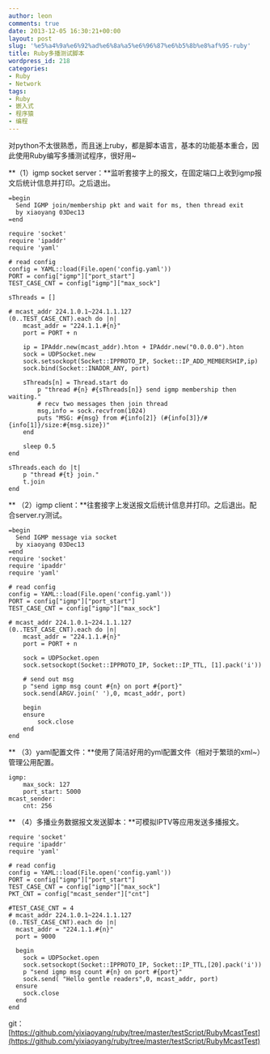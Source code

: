```yaml
---
author: leon
comments: true
date: 2013-12-05 16:30:21+00:00
layout: post
slug: '%e5%a4%9a%e6%92%ad%e6%8a%a5%e6%96%87%e6%b5%8b%e8%af%95-ruby'
title: Ruby多播测试脚本
wordpress_id: 218
categories:
- Ruby
- Network
tags:
- Ruby
- 嵌入式
- 程序猿
- 编程
---
```


对python不太很熟悉，而且迷上ruby，都是脚本语言，基本的功能基本重合，因此使用Ruby编写多播测试程序，很好用~

**（1）igmp socket server：**监听套接字上的报文，在固定端口上收到igmp报文后统计信息并打印。之后退出。

    
    =begin
      Send IGMP join/membership pkt and wait for ms, then thread exit
      by xiaoyang 03Dec13
    =end
    
    require 'socket'
    require 'ipaddr'
    require 'yaml'
    
    # read config
    config = YAML::load(File.open('config.yaml'))
    PORT = config["igmp"]["port_start"]
    TEST_CASE_CNT = config["igmp"]["max_sock"]
    
    sThreads = []
    
    # mcast_addr 224.1.0.1~224.1.1.127
    (0..TEST_CASE_CNT).each do |n|
    	mcast_addr = "224.1.1.#{n}"
    	port = PORT + n
    
    	ip = IPAddr.new(mcast_addr).hton + IPAddr.new("0.0.0.0").hton
    	sock = UDPSocket.new
    	sock.setsockopt(Socket::IPPROTO_IP, Socket::IP_ADD_MEMBERSHIP,ip)
    	sock.bind(Socket::INADDR_ANY, port)
    
    	sThreads[n] = Thread.start do
    		p "thread #{n} #{sThreads[n]} send igmp membership then waiting."
    		# recv two messages then join thread
    		msg,info = sock.recvfrom(1024)
    		puts "MSG: #{msg} from #{info[2]} (#{info[3]}/#{info[1]}/size:#{msg.size})"
    	end
    
    	sleep 0.5
    end
    
    sThreads.each do |t|
    	p "thread #{t} join."
    	t.join
    end


** （2）igmp client：**往套接字上发送报文后统计信息并打印。之后退出。配合server.ry测试。

    
    =begin
      Send IGMP message via socket
      by xiaoyang 03Dec13
    =end
    require 'socket'
    require 'ipaddr'
    require 'yaml'
    
    # read config
    config = YAML::load(File.open('config.yaml'))
    PORT = config["igmp"]["port_start"]
    TEST_CASE_CNT = config["igmp"]["max_sock"]
    
    # mcast_addr 224.1.0.1~224.1.1.127
    (0..TEST_CASE_CNT).each do |n|
    	mcast_addr = "224.1.1.#{n}"
    	port = PORT + n
    
    	sock = UDPSocket.open
    	sock.setsockopt(Socket::IPPROTO_IP, Socket::IP_TTL, [1].pack('i'))
    
    	# send out msg 
    	p "send igmp msg count #{n} on port #{port}"
    	sock.send(ARGV.join(' '),0, mcast_addr, port)
    
    	begin
    	ensure
    		sock.close
    	end
    end


** （3）yaml配置文件：**使用了简洁好用的yml配置文件（相对于繁琐的xml~）管理公用配置。

    
    igmp:
        max_sock: 127
        port_start: 5000
    mcast_sender:
        cnt: 256


** （4）多播业务数据报文发送脚本：**可模拟IPTV等应用发送多播报文。

    
    require 'socket'
    require 'ipaddr'
    require 'yaml'
    
    # read config
    config = YAML::load(File.open('config.yaml'))
    PORT = config["igmp"]["port_start"]
    TEST_CASE_CNT = config["igmp"]["max_sock"]
    PKT_CNT = config["mcast_sender"]["cnt"]
    
    #TEST_CASE_CNT = 4
    # mcast_addr 224.1.0.1~224.1.1.127
    (0..TEST_CASE_CNT).each do |n|
      mcast_addr = "224.1.1.#{n}"
      port = 9000
    
      begin
        sock = UDPSocket.open
        sock.setsockopt(Socket::IPPROTO_IP, Socket::IP_TTL,[20].pack('i'))
        p "send igmp msg count #{n} on port #{port}"
        sock.send( "Hello gentle readers",0, mcast_addr, port)
      ensure
        sock.close
      end
    end


git：[https://github.com/yixiaoyang/ruby/tree/master/testScript/RubyMcastTest](https://github.com/yixiaoyang/ruby/tree/master/testScript/RubyMcastTest)


